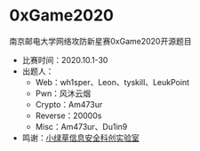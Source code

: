 # 0xGame2020
南京邮电大学网络攻防新星赛0xGame2020开源题目

* 比赛时间：2020.10.1-30
* 出题人：
  * Web：wh1sper、Leon、tyskill、LeukPoint
  * Pwn：风沐云烟
  * Crypto：Am473ur
  * Reverse：20000s
  * Misc：Am473ur、Du1in9
* 鸣谢：[小绿草信息安全科创实验室](http://ctf.njupt.edu.cn/)

